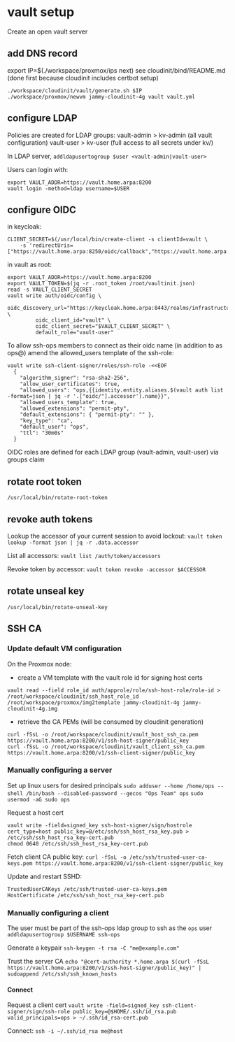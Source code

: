 # vault setup

Create an open vault server

## add DNS record
export IP=$(./workspace/proxmox/ips next)
see cloudinit/bind/README.md (done first because cloudinit includes certbot setup)

```
./workspace/cloudinit/vault/generate.sh $IP
./workspace/proxmox/newvm jammy-cloudinit-4g vault vault.yml
```

## configure LDAP
Policies are created for LDAP groups:
vault-admin > kv-admin (all vault configuration)
vault-user > kv-user (full access to all secrets under kv/)

In LDAP server, `addldapusertogroup $user <vault-admin|vault-user>`

Users can login with:
```
export VAULT_ADDR=https://vault.home.arpa:8200
vault login -method=ldap username=$USER
```

## configure OIDC
in keycloak:
```
CLIENT_SECRET=$(/usr/local/bin/create-client -s clientId=vault \
	-s 'redirectUris=["https://vault.home.arpa:8250/oidc/callback","https://vault.home.arpa:8200/ui/vault/auth/oidc/oidc/callback"]')
```

in vault as root:
```
export VAULT_ADDR=https://vault.home.arpa:8200
export VAULT_TOKEN=$(jq -r .root_token /root/vaultinit.json)
read -s VAULT_CLIENT_SECRET
vault write auth/oidc/config \
         oidc_discovery_url="https://keycloak.home.arpa:8443/realms/infrastructure" \
         oidc_client_id="vault" \
         oidc_client_secret="$VAULT_CLIENT_SECRET" \
         default_role="vault-user"
```

To allow ssh-ops members to connect as their oidc name (in addition to as ops@) amend the allowed_users template of the ssh-role:
```
vault write ssh-client-signer/roles/ssh-role -<<EOF
  {
    "algorithm_signer": "rsa-sha2-256",
    "allow_user_certificates": true,
    "allowed_users": "ops,{{identity.entity.aliases.$(vault auth list -format=json | jq -r '.["oidc/"].accessor').name}}",
    "allowed_users_template": true,
    "allowed_extensions": "permit-pty",
    "default_extensions": { "permit-pty": "" },
    "key_type": "ca",
    "default_user": "ops",
    "ttl": "30m0s"
  }
```

OIDC roles are defined for each LDAP group (vault-admin, vault-user) via groups claim

## rotate root token
```
/usr/local/bin/rotate-root-token
```

## revoke auth tokens
Lookup the accessor of your current session to avoid lockout:
`vault token lookup -format json | jq -r .data.accessor`

List all accessors:
`vault list /auth/token/accessors`

Revoke token by accessor:
`vault token revoke -accessor $ACCESSOR`

## rotate unseal key
```
/usr/local/bin/rotate-unseal-key
```

## SSH CA

### Update default VM configuration
On the Proxmox node:
* create a VM template with the vault role id for signing host certs
```
vault read --field role_id auth/approle/role/ssh-host-role/role-id > /root/workspace/cloudinit/ssh_host_role_id
/root/workspace/proxmox/img2template jammy-cloudinit-4g jammy-cloudinit-4g.img
```

* retrieve the CA PEMs (will be consumed by cloudinit generation)
```
curl -fSsL -o /root/workspace/cloudinit/vault_host_ssh_ca.pem https://vault.home.arpa:8200/v1/ssh-host-signer/public_key
curl -fSsL -o /root/workspace/cloudinit/vault_client_ssh_ca.pem https://vault.home.arpa:8200/v1/ssh-client-signer/public_key
```


### Manually configuring a server
Set up linux users for desired principals
`sudo adduser --home /home/ops --shell /bin/bash --disabled-password --gecos "Ops Team" ops`
`sudo usermod -aG sudo ops`

Request a host cert
```
vault write -field=signed_key ssh-host-signer/sign/hostrole cert_type=host public_key=@/etc/ssh/ssh_host_rsa_key.pub > /etc/ssh/ssh_host_rsa_key-cert.pub
chmod 0640 /etc/ssh/ssh_host_rsa_key-cert.pub
```

Fetch client CA public key:
`curl -fSsL -o /etc/ssh/trusted-user-ca-keys.pem https://vault.home.arpa:8200/v1/ssh-client-signer/public_key`

Update and restart SSHD:
```
TrustedUserCAKeys /etc/ssh/trusted-user-ca-keys.pem
HostCertificate /etc/ssh/ssh_host_rsa_key-cert.pub
```

### Manually configuring a client
The user must be part of the ssh-ops ldap group to ssh as the `ops` user
`addldapusertogroup $USERNAME ssh-ops`

Generate a keypair
`ssh-keygen -t rsa -C "me@example.com"`

Trust the server CA
`echo "@cert-authority *.home.arpa $(curl -fSsL https://vault.home.arpa:8200/v1/ssh-host-signer/public_key)" | sudoappend /etc/ssh/ssh_known_hosts`

#### Connect
Request a client cert
`vault write -field=signed_key ssh-client-signer/sign/ssh-role public_key=@$HOME/.ssh/id_rsa.pub valid_principals=ops > ~/.ssh/id_rsa-cert.pub`

Connect:
`ssh -i ~/.ssh/id_rsa me@host`